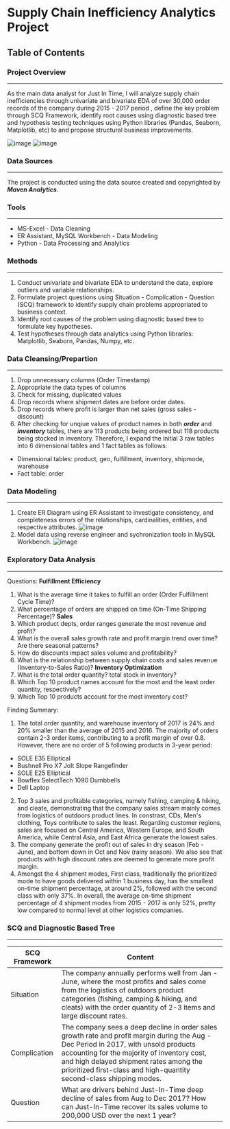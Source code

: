 # Supply Chain Inefficiency Analytics Project

## Table of Contents

### Project Overview
---
As the main data analyst for Just In Time, I will analyze supply chain inefficiencies through univariate and bivariate EDA of over 30,000 order records of the company during 2015 - 2017 period , define the key problem through SCQ Framework, identify root causes using diagnostic based tree and hypothesis testing techniques using Python libraries (Pandas, Seaborn, Matplotlib, etc) to  and propose structural business improvements.

![image](https://github.com/user-attachments/assets/35ec568e-34ea-4e9b-a063-13f13a60bc9d)
![image](https://github.com/user-attachments/assets/7e70ce3f-093e-4467-96c0-8af271f26241)

### Data Sources
---
The project is conducted using the data source created and copyrighted by ***Maven Analytics***.

### Tools
---
* MS-Excel - Data Cleaning
* ER Assistant, MySQL Workbench - Data Modeling
* Python - Data Processing and Analytics

### Methods
---
1. Conduct univariate and bivariate EDA to understand the data, explore outliers and variable relationships.
2. Formulate project questions using Situation - Complication - Question (SCQ) framework to identify supply chain problems appropriated to business context.
3. Identify root causes of the problem using diagnostic based tree to formulate key hypotheses.
4. Test hypotheses through data analytics using Python libraries: Matplotlib, Seaborn, Pandas, Numpy, etc.

### Data Cleansing/Prepartion
---
1. Drop unnecessary columns (Order Timestamp)
2. Appropriate the data types of columns
3. Check for missing, duplicated values
4. Drop records where shipment dates are before order dates.
5. Drop records where profit is larger than net sales (gross sales - discount)
6. After checking for unqiue values of product names in both ***order*** and ***inventory*** tables, there are 113 products being ordered but 118 products being stocked in inventory. Therefore, I expand the initial 3 raw tables into 6 dimensional tables and 1 fact tables as follows:
* Dimensional tables: product, geo, fulfillment, inventory, shipmode, warehouse
* Fact table: order

### Data Modeling
---
1. Create ER Diagram using ER Assistant to investigate consistency, and completeness errors of the relationships, cardinalities, entities, and respective attributes.
![image](https://github.com/user-attachments/assets/72a6b522-c529-4698-b1d3-1cf0477291d3)
2. Model data using reverse engineer and sychronization tools in MySQL Workbench.
![image](https://github.com/user-attachments/assets/cd1f2a78-d232-4585-95c5-7dc1f58c52db)

### Exploratory Data Analysis
---
Questions:
**Fulfillment Efficiency**
1. What is the average time it takes to fulfill an order (Order Fulfillment Cycle Time)?
2. What percentage of orders are shipped on time (On-Time Shipping Percentage)?
**Sales**
1. Which product depts, order ranges generate the most revenue and profit?
2. What is the overall sales growth rate and profit margin trend over time? Are there seasonal patterns?
3. How do discounts impact sales volume and profitability?
4. What is the relationship between supply chain costs and sales revenue (Inventory-to-Sales Ratio)?
**Inventory Optimization**
1. What is the total order quantity? total stock in inventory?
2. Which Top 10 product names account for the most and the least  order quantity, respectively?
3. Which Top 10 products account for the most inventory cost?

Finding Summary:
1. The total order quantity, and warehouse inventory of 2017 is 24% and 20% smaller than the average of 2015 and 2016. The majority of orders contain 2-3 order items, contributing to a profit margin of over 0.8. However, there are no order of 5 following products in 3-year period:
* SOLE E35 Elliptical
* Bushnell Pro X7 Jolt Slope Rangefinder
* SOLE E25 Elliptical
* Bowflex SelectTech 1090 Dumbbells
* Dell Laptop
2. Top 3 sales and profitable categories, namely fishing, camping & hiking, and cleate, demonstrating that the company sales stream mainly comes from logistics of outdoors product lines. In constrast, CDs, Men's clothing, Toys contribute to sales the least. Regarding customer regions, sales are focused on Central America, Western Europe, and South America, while Central Asia, and East Africa generate the lowest sales.
3. The company generate the profit out of sales in dry season (Feb - June), and bottom down in Oct and Nov (rainy season). We also see that products with high discount rates are deemed to generate more profit margin.
4. Amongst the 4 shipment modes, First class, traditionally the prioritized mode to have goods delivered within 1 business day, has the smallest on-time shipment percentage, at around 2%, followed with the second class with only 37%. In overall, the average on-time shipment percentage of 4 shipment modes from 2015 - 2017 is only 52%, pretty low compared to normal level at other logistics companies.

### SCQ and Diagnostic Based Tree
---
| SCQ Framework  | Content |
| ------------- | ------------- |
| Situation  | The company annually performs well from Jan - June, where the most profits and sales come from the logistics of outdoors product categories (fishing, camping & hiking, and cleats) with the order quantity of 2-3 items and large discount rates.  |
| Complication  | The company sees a deep decline in order sales growth rate and profit margin during the Aug - Dec Period in 2017, with unsold products accounting for the majority of inventory cost, and high delayed shipment rates among the prioritized first-class and high-quantity second-class shipping modes. |
| Question  | What are drivers behind Just-In-Time deep decline of sales from Aug to Dec 2017? How can Just-In-Time recover its sales volume to 200,000 USD over the next 1 year? |










